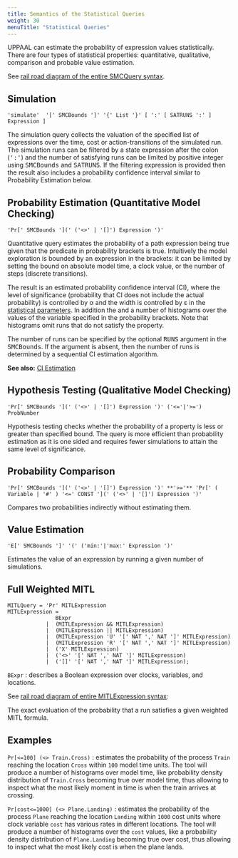 ```yaml
---
title: Semantics of the Statistical Queries
weight: 30
menuTitle: "Statistical Queries"
---
```


UPPAAL can estimate the probability of expression values statistically. There are four types of statistical properties: quantitative, qualitative, comparison and probable value estimation.

See [rail road diagram of the entire SMCQuery syntax](/grammar/#SMCQuery).

<!-- ![Rail road diagram of SMC query syntax](/grammar/diagram/SMCQuery.svg) -->

## Simulation

```EBNF
'simulate'  '[' SMCBounds ']' '{' List '}' [ ':' [ SATRUNS ':' ] Expression ]
```

The simulation query collects the valuation of the specified list of expressions over the time, cost or action-transitions of the simulated run. The simulation runs can be filtered by a state expression after the colon (<tt>':'</tt>) and the number of satisfying runs can be limited by positive integer using <tt>SMCBounds</tt> and <tt>SATRUNS</tt>. If the filtering expression is provided then the result also includes a probability confidence interval similar to Probability Estimation below.

## Probability Estimation (Quantitative Model Checking)

```EBNF
'Pr[' SMCBounds '](' ('<>' | '[]') Expression ')'
```

Quantitative query estimates the probability of a path expression being true given that the predicate in probability brackets is true. Intuitively the model exploration is bounded by an expression in the brackets: it can be limited by setting the bound on absolute model time, a clock value, or the number of steps (discrete transitions).

The result is an estimated probability confidence interval (CI), where the level of significance (probability that CI does not include the actual probability) is controlled by &alpha; and the width is controlled by &epsilon; in the [statistical parameters](/gui-reference/menu-bar/options/#statparam). In addition the  and a number of histograms over the values of the variable specified in the probability brackets. Note that histograms omit runs that do not satisfy the property.

The number of runs can be specified by the optional <tt>RUNS</tt> argument in the <tt>SMCBounds</tt>. If the argument is absent, then the number of runs is determined by a sequential CI estimation algorithm.

**See also:** [CI Estimation](../ci_estimation/)

## Hypothesis Testing (Qualitative Model Checking)

```EBNF
'Pr[' SMCBounds '](' ('<>' | '[]') Expression ')' ('<='|'>=') ProbNumber
```

Hypothesis testing checks whether the probability of a property is less or greater than specified bound. The query is more efficient than probability estimation as it is one sided and requires fewer simulations to attain the same level of significance.

## Probability Comparison

```EBNF
'Pr[' SMCBounds '](' ('<>' | '[]') Expression ')' **'>='** 'Pr[' ( Variable | '#' ) '<=' CONST '](' ('<>' | '[]') Expression ')'
```

Compares two probabilities indirectly without estimating them.

## Value Estimation

```EBNF
'E[' SMCBounds ']' '(' ('min:'|'max:' Expression ')'
```

Estimates the value of an expression by running a given number of simulations.

## Full Weighted MITL

```EBNF
MITLQuery = 'Pr' MITLExpression
MITLExpression =
               BExpr
            |  (MITLExpression && MITLExpression)
            |  (MITLExpression || MITLExpression)
            |  (MITLExpression 'U' '[' NAT ',' NAT ']' MITLExpression)
            |  (MITLExpression 'R' '[' NAT ',' NAT ']' MITLExpression)
            |  ('X' MITLExpression)
            |  ('<>' '[' NAT ',' NAT ']' MITLExpression)
            |  ('[]' '[' NAT ',' NAT ']' MITLExpression);
```

`BExpr`
: describes a Boolean expression over clocks, variables, and locations.

See [rail road diagram of entire MITLExpression syntax](/grammar/#MITLExpression):
<!-- ![Rail road diagram of MITLExpression](/grammar/diagram/MITLExpression.svg) -->

The exact evaluation of the probability that a run satisfies a given weighted MITL formula.

## Examples

`Pr[<=100] (<> Train.Cross)`
: estimates the probability of the process `Train` reaching the location `Cross` within `100` model time units. The tool will produce a number of histograms over model time, like probability density distribution of `Train.Cross` becoming true over model time, thus allowing to inspect what the most likely moment in time is when the train arrives at crossing.

`Pr[cost<=1000] (<> Plane.Landing)`
: estimates the probability of the process `Plane` reaching the location `Landing` within `1000` cost units where clock variable `cost` has various rates in different locations. The tool will produce a number of histograms over the `cost` values, like a probability density distribution of `Plane.Landing` becoming true over cost, thus allowing to inspect what the most likely cost is when the plane lands.
